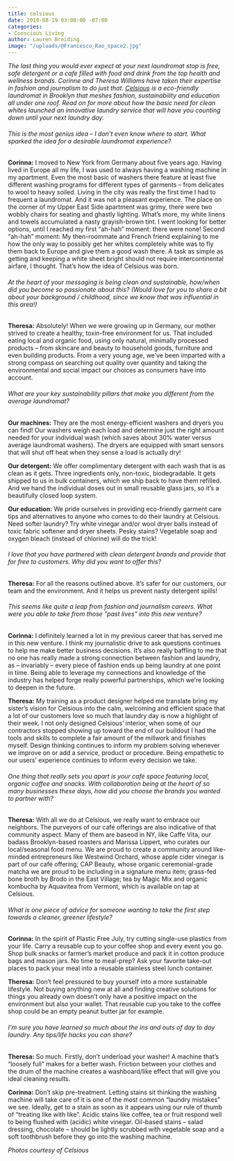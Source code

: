 ```yaml
---
title: celsious
date: 2019-08-19 03:00:00 -07:00
categories:
- Conscious Living
author: Lauren Breiding
image: "/uploads/@Francesco_Rao_space2.jpg"
---
```


_The last thing you would ever expect at your next laundromat stop is free, safe detergent or a cafe filled with food and drink from the top health and wellness brands. Corinne and Theresa Williams have taken their expertise in fashion and journalism to do just that. [Celsious](http://celsious.com/) is a eco-friendly laundromat in Brooklyn that meshes fashion, sustainability and education all under one roof.  Read on for more about how the basic need for clean whites launched an innovative laundry service that will have you counting down until your next laundry day._

###### This is the most genius idea – I don't even know where to start. What sparked the idea for a desirable laundromat experience?

**Corinna:** I moved to New York from Germany about five years ago. Having lived in Europe all my life, I was used to always having a washing machine in my apartment. Even the most basic of washers there feature at least five different washing programs for different types of garments – from delicates to wool to heavy soiled. Living in the city was really the first time I had to frequent a laundromat. And it was not a pleasant experience. The place on the corner of my Upper East Side apartment was grimy, there were two wobbly chairs for seating and ghastly lighting. What’s more, my white linens and towels accumulated a nasty grayish-brown tint. I went looking for better options, until I reached my first “ah-hah” moment: there were none! Second “ah-hah” moment: My then-roommate and French friend explaining to me how the only way to possibly get her whites completely white was to fly them back to Europe and give them a good wash there. A task as simple as getting and keeping a white sheet bright should not require intercontinental airfare, I thought. That’s how the idea of Celsious was born.

###### At the heart of your messaging is being clean and sustainable, how/when did you become so passionate about this? (Would love for you to share a bit about your background / childhood, since we know that was influential in this area!)

**Theresa:** Absolutely! When we were growing up in Germany, our mother strived to create a healthy, toxin-free environment for us. That included eating local and organic food, using only natural, minimally processed products – from skincare and beauty to household goods, furniture and even building products. From a very young age, we’ve been imparted with a strong compass on searching out quality over quantity and taking the environmental and social impact our choices as consumers have into account. 

###### What are your key sustainability pillars that make you different from the average laundromat?

**Our machines:** They are the most energy-efficient washers and dryers you can find! Our washers weigh each load and determine just the right amount needed for your individual wash (which saves about 30% water versus average laundromat washers). The dryers are equipped with smart sensors that will shut off heat when they sense a load is actually dry!

**Our detergent:** We offer complimentary detergent with each wash that is as clean as it gets. Three ingredients only, non-toxic, biodegradable. It gets shipped to us in bulk containers, which we ship back to have them refilled. And we hand the individual doses out in small reusable glass jars, so it’s a beautifully closed loop system.

**Our education:** We pride ourselves in providing eco-friendly garment care tips and alternatives to anyone who comes to do their laundry at Celsious. Need softer laundry? Try white vinegar and/or wool dryer balls instead of toxic fabric softener and dryer sheets. Pesky stains? Vegetable soap and oxygen bleach (instead of chlorine) will do the trick!

###### I love that you have partnered with clean detergent brands and provide that for free to customers. Why did you want to offer this?

**Theresa:** For all the reasons outlined above. It’s safer for our customers, our team and the environment. And it helps us prevent nasty detergent spills!

###### This seems like quite a leap from fashion and journalism careers. What were you able to take from those "past lives" into this new venture?

**Corinna:** I definitely learned a lot in my previous career that has served me in this new venture. I think my journalistic drive to ask questions continues to help me make better business decisions. It’s also really baffling to me that no one has really made a strong connection between fashion and laundry, as – invariably – every piece of fashion ends up being laundry at one point in time. Being able to leverage my connections and knowledge of the industry has helped forge really powerful partnerships, which we’re looking to deepen in the future.

**Theresa:** My training as a product designer helped me translate bring my sister’s vision for Celsious into the calm, welcoming and efficient space that a lot of our customers love so much that laundry day is now a highlight of their week. I not only designed Celsious’ interior, when some of our contractors stopped showing up toward the end of our buildout I had the tools and skills to complete a fair amount of the millwork and finishes myself.
Design thinking continues to inform my problem solving whenever we improve on or add a service, product or procedure. Being empathetic to our users’ experience continues to inform every decision we take.

###### One thing that really sets you apart is your café space featuring local, organic coffee and snacks. With collaboration being at the heart of so many businesses these days, how did you choose the brands you wanted to partner with? 

**Theresa:** With all we do at Celsious, we really want to embrace our neighbors. The purveyors of our café offerings are also indicative of that community aspect. Many of them are baseod in NY, like Caffe Vita, our badass Brooklyn-based roasters and Marissa Lippert, who curates our local/seasonal food menu.  We are proud to create a community around like-minded entrepreneurs like Westwind Orchard, whose apple cider vinegar is part of our café offering; CAP Beauty, whose organic ceremonial-grade matcha we are proud to be including in a signature menu item; grass-fed bone broth by Brodo in the East Village; tea by Magic Mix and organic kombucha by Aquavitea from Vermont, which is available on tap at Celsious.

###### What is one piece of advice for someone wanting to take the first step towards a cleaner, greener lifestyle?

**Corinna:** In the spirit of Plastic Free July, try cutting single-use plastics from your life. Carry a reusable cup to your coffee shop and every event you go. Shop bulk snacks or farmer’s market produce and pack it in cotton produce bags and mason jars. No time to meal-prep? Ask your favorite take-out places to pack your meal into a reusable stainless steel lunch container.

**Theresa:** Don’t feel pressured to buy yourself into a more sustainable lifestyle. Not buying anything new at all and finding creative solutions for things you already own doesn’t only have a positive impact on the environment but also your wallet. That reusable cup you take to the coffee shop could be an empty peanut butter jar for example.

###### I'm sure you have learned so much about the ins and outs of day to day laundry. Any tips/life hacks you can share?

**Theresa:** So much. Firstly, don’t underload your washer! A machine that’s “loosely full” makes for a better wash. Friction between your clothes and the drum of the machine creates a washboard/like effect that will give you ideal cleaning results. 

**Corinna:** Don’t skip pre-treatment. Letting stains sit thinking the washing machine will take care of it is one of the most common “laundry mistakes” we see. Ideally, get to a stain as soon as it appears using our rule of thumb of “treating like with like”. Acidic stains like coffee, tea or fruit respond well to being flushed with (acidic) white vinegar. Oil-based stains – salad dressing, chocolate – should be lightly scrubbed with vegetable soap and a soft toothbrush before they go into the washing machine. 

_Photos courtesy of Celsious_